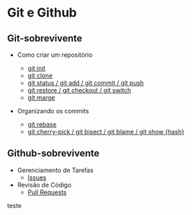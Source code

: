 # Git e Github

## Git-sobrevivente

- Como criar um repositório
  - [git init](/git/criando-repositorio/git-init.md)
  - [git clone](/git/criando-repositorio/git-clone.md)
  - [git status / git add / git commit / git push](/git/criando-repositorio/git-status-add-commit-push.md)
  - [git restore / git checkout / git switch](/git/criando-repositorio/git-restore-checkout-switch.md)
  - [git marge](/git/criando-repositorio/git-marge.md)

- Organizando os commits
  - [git rebase](/git/manipulacao-do-historico/git-rebase.md)
  - [git cherry-pick / git bisect / git blame / git show {hash}](/git/manipulacao-do-historico/git-cheery-bisect-blame-show.md)
  
## Github-sobrevivente

- Gerenciamento de Tarefas
  - [Issues](/github/gerenciamento-de-tarefas/issues.md)
- Revisão de Código
  - [Pull Requests](/github/revisao-de-codigo/pull-request.md)
  
teste
